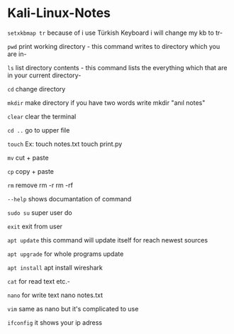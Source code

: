 # Kali-Linux-Notes


`setxkbmap tr` because of i use Türkish Keyboard i will change my kb to tr-

`pwd` print working directory - this command writes to directory which you are in-

`ls` list directory contents - this command lists the everything which that are in your current directory-

`cd` change directory

`mkdir` make directory if you have two words write mkdir "anıl notes"

`clear` clear the terminal

`cd ..`  go to upper file

`touch` Ex: touch notes.txt  touch print.py

`mv` cut + paste

`cp` copy + paste

`rm`  remove  rm -r   rm -rf

`--help`  shows documantation of command

`sudo su`  super user do

`exit`  exit from user

`apt update` this command will update itself for reach newest sources

`apt upgrade` for whole programs update

`apt install` apt install wireshark

`cat` for read text etc.-

`nano` for write text nano notes.txt

`vim` same as nano but it's complicated to use

`ifconfig` it shows your ip adress

